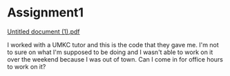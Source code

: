 # Assignment1
[Untitled document (1).pdf](https://github.com/AmanuelNBekele/Assignment1/files/12581860/Untitled.document.1.pdf)

I worked with a UMKC tutor and this is the code that they gave me. I'm not to sure on what I'm supposed to be doing and I wasn't able to work on it over the weekend because I was out of town. Can I come in for office hours to work on it?
